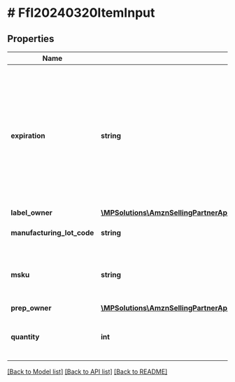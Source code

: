 # # FfI20240320ItemInput

## Properties

Name | Type | Description | Notes
------------ | ------------- | ------------- | -------------
**expiration** | **string** | The expiration date of the MSKU. In [ISO 8601](https://developer-docs.amazon.com/sp-api/docs/iso-8601) datetime format with pattern &#x60;YYYY-MM-DD&#x60;. Items with the same MSKU but different expiration dates cannot go into the same box. | [optional]
**label_owner** | [**\MPSolutions\AmznSellingPartnerApi\Models\FulfillmentInbound20240320\FfI20240320LabelOwner**](FfI20240320LabelOwner.md) |  |
**manufacturing_lot_code** | **string** | The manufacturing lot code. | [optional]
**msku** | **string** | The merchant SKU, a merchant-supplied identifier of a specific SKU. |
**prep_owner** | [**\MPSolutions\AmznSellingPartnerApi\Models\FulfillmentInbound20240320\FfI20240320PrepOwner**](FfI20240320PrepOwner.md) |  |
**quantity** | **int** | The number of units of the specified MSKU that will be shipped. |

[[Back to Model list]](../../README.md#models) [[Back to API list]](../../README.md#endpoints) [[Back to README]](../../README.md)
